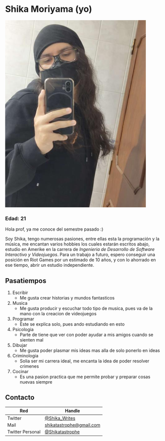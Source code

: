 # Shika Moriyama (yo)
![img](Assets/IMG_20230225_184210315.jpg)
### Edad: 21 

Hola prof, ya me conoce del semestre pasado :) 

Soy Shika, tengo numerosas pasiones, entre ellas esta la programación y la música, me encantan varios hobbies los cuales estarán escritos abajo, estudio en Amerike en la carrera de *Ingenieria de Desarrollo de Software Interactivo y Videojuegos*. Para un trabajo a futuro, espero conseguir una posición en Riot Games por un estimado de 10 años, y con lo ahorrado en ese tiempo, abrir un estudio independiente. 

## Pasatiempos

1. Escribir
    - Me gusta crear historias y mundos fantasticos
1. Musica
    - Me gusta producir y escuchar todo tipo de musica, pues va de la mano con la creacion de videojuegos
1. Programar
    - Este se explica solo, pues ando estudiando en esto
1. Psicologia
    - Parte de tiene que ver con poder ayudar a mis amigos cuando se sienten mal
1. Dibujar
    - Me gusta poder plasmar mis ideas mas alla de solo ponerlo en ideas
1. Criminologia
    - Solia ser mi carrera ideal, me encanta la idea de poder resolver crimenes
1. Cocinar
    - Es una pasion practica que me permite probar y preparar cosas nuevas siempre

## Contacto

|Red|Handle|
|-|-|
|Twitter|[@Shika_Writes](https://twitter.com/shika_writes?t=odUkc2YXrN5ewIpZHQDotg&s=09)|
|Mail|shikatastrophe@gmail.com|
|Twitter Personal|[@Shikatastrophe](https://twitter.com/Shikatastrophe?t=jgOtOddc_y8TwwUDH9QnTg&s=09)|